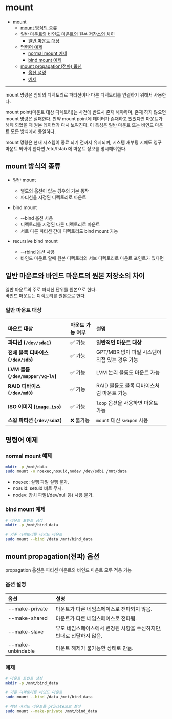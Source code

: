 
# mount

- [mount](#mount)
  - [mount 방식의 종류](#mount-방식의-종류)
  - [일반 마운트와 바인드 마운트의 원본 저장소의 차이](#일반-마운트와-바인드-마운트의-원본-저장소의-차이)
    - [일반 마운트 대상](#일반-마운트-대상)
  - [명령어 예제](#명령어-예제)
    - [normal mount 예제](#normal-mount-예제)
    - [bind mount 예제](#bind-mount-예제)
  - [mount propagation(전파) 옵션](#mount-propagation전파-옵션)
    - [옵션 설명](#옵션-설명)
    - [예제](#예제)

---
mount 명령은 임의의 디렉토리로 파티션이나 다른 디렉토리를 연결하기 위해서 사용한다.

mount point(마운트 대상 디렉토리)는 사전에 반드시 존재 해야하며, 존재 하지 않으면 mount 명령은 실패한다. 만약 mount point에 데이터가 존재하고 있었다면 마운트가 해제 되었을 때 원본 데이터가 다시 보여진다. 이 특성은 일반 마운트 또는 바인드 마운트 모든 방식에서 동일하다.

mount 명령은 현재 시스템이 종료 되기 전까지 유지되며, 시스템 재부팅 시에도 영구 마운트 되어야 한다면 /etc/fstab 에 마운트 정보를 명시해야한다.

## mount 방식의 종류

- 일반 mount
  - 별도의 옵션이 없는 경우의 기본 동작
  - 파티션을 지정된 디렉토리로 마운트

- bind mount
  - --bind 옵션 사용
  - 디렉토리를 지정된 다른 디렉토리로 마운트
  - 서로 다른 파티션 간에 디렉토리도 bind mount 가능

- recursive bind mount
  - --rbind 옵션 사용
  - 바인드 마운트 할때 원본 디렉토리의 서브 디렉토리로 마운트 포인트가 있다면  

## 일반 마운트와 바인드 마운트의 원본 저장소의 차이

일반 마운트의 주로 파티션 단위를 원본으로 한다.  
바인드 마운트는 디렉토리를 원본으로 한다.

### 일반 마운트 대상

| **마운트 대상** | **마운트 가능 여부** | **설명** |
|:---|:---|:---|
| **파티션 (`/dev/sda1`)** | ✅ 가능 | **일반적인 마운트 대상** |
| **전체 블록 디바이스 (`/dev/sdb`)** | ✅ 가능 | GPT/MBR 없이 파일 시스템이 직접 있는 경우 가능 |
| **LVM 볼륨 (`/dev/mapper/vg-lv`)** | ✅ 가능 | LVM 논리 볼륨도 마운트 가능 |
| **RAID 디바이스 (`/dev/md0`)**     | ✅ 가능 | RAID 볼륨도 블록 디바이스처럼 마운트 가능 |
| **ISO 이미지 (`image.iso`)**       | ✅ 가능 | `loop` 옵션을 사용하면 마운트 가능 |
| **스왑 파티션 (`/dev/sda2`)**       | ❌ 불가능 | `mount` 대신 `swapon` 사용 |

## 명령어 예제

### normal mount 예제

```bash
mkdir -p /mnt/data
sudo mount -o noexec,nosuid,nodev /dev/sdb1 /mnt/data
```

- noexec: 실행 파일 실행 불가.
- nosuid: setuid 비트 무시.
- nodev: 장치 파일(/dev/null 등) 사용 불가.

### bind mount 예제

```bash
# 마운트 포인트 생성
mkdir -p /mnt/bind_data

# 기존 디렉토리를 바인드 마운트
sudo mount --bind /data /mnt/bind_data
```

## mount propagation(전파) 옵션

propagation 옵션은 파티션 마운트와 바인드 마운트 모두 적용 가능

### 옵션 설명

|옵션                | 설명|
|:---|:---|
|--make-private      | 마운트가 다른 네임스페이스로 전파되지 않음.|
|--make-shared       | 마운트가 다른 네임스페이스로 전파됨.|
|--make-slave        | 부모 네임스페이스에서 변경된 사항을 수신하지만, 반대로 전달하지 않음.|
|--make-unbindable   | 마운트 해제가 불가능한 상태로 만듦.|

### 예제

```bash
# 마운트 포인트 생성
mkdir -p /mnt/bind_data

# 기존 디렉토리를 바인드 마운트
sudo mount --bind /data /mnt/bind_data

# 해당 바인드 마운트를 private으로 설정
sudo mount --make-private /mnt/bind_data
```
